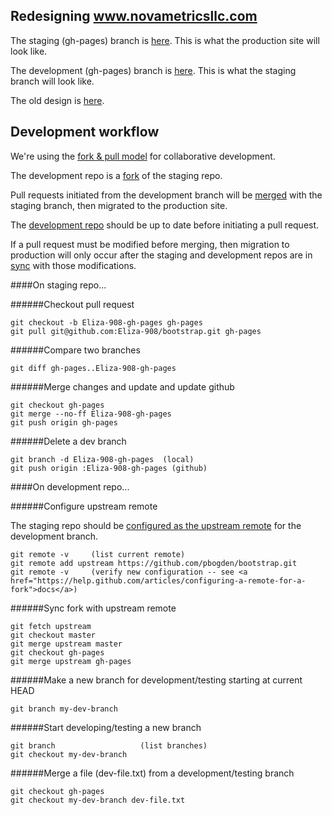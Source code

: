 
## Redesigning www.novametricsllc.com

The staging (gh-pages) branch is <a href="http://pbogden.github.io/bootstrap">here</a>.  This is what the production site will look like.

The development (gh-pages) branch is <a href="http://eliza-908.github.io/bootstrap">here</a>.  This is what the staging branch will look like.

The old design is <a href="http://pbogden.github.io/bootstrap/oldesign.html">here</a>.

## Development workflow

We're using the <a href="https://help.github.com/articles/using-pull-requests">fork & pull model</a>
for collaborative development.

The development repo is a <a href="https://help.github.com/articles/fork-a-repo">fork</a> of the staging repo.

Pull requests initiated from the development branch will be
<a href="https://help.github.com/articles/merging-a-pull-request">merged</a> with the staging branch,
then migrated to the production site.

The <a href="https://github.com/eliza-908/bootstrap">development repo</a> should be up to date 
before initiating a pull request.

If a pull request must be modified before merging, then migration to production will only occur after
the staging and development repos are in <a href="https://help.github.com/articles/syncing-a-fork">sync</a>
with those modifications.

####On staging repo...

######Checkout pull request

    git checkout -b Eliza-908-gh-pages gh-pages
    git pull git@github.com:Eliza-908/bootstrap.git gh-pages

######Compare two branches

    git diff gh-pages..Eliza-908-gh-pages

######Merge changes and update and update github

    git checkout gh-pages
    git merge --no-ff Eliza-908-gh-pages
    git push origin gh-pages

######Delete a dev branch

    git branch -d Eliza-908-gh-pages  (local)
    git push origin :Eliza-908-gh-pages (github) 


####On development repo...

######Configure upstream remote

The staging repo should be <a href="https://help.github.com/articles/configuring-a-remote-for-a-fork">
configured as the upstream remote</a> for the development branch. 

    git remote -v     (list current remote)
    git remote add upstream https://github.com/pbogden/bootstrap.git
    git remote -v     (verify new configuration -- see <a href="https://help.github.com/articles/configuring-a-remote-for-a-fork">docs</a>)

######Sync fork with upstream remote

    git fetch upstream
    git checkout master
    git merge upstream master
    git checkout gh-pages
    git merge upstream gh-pages

######Make a new branch for development/testing starting at current HEAD

    git branch my-dev-branch

######Start developing/testing a new branch

    git branch                   (list branches)
    git checkout my-dev-branch
 
######Merge a file (dev-file.txt) from a development/testing branch 

    git checkout gh-pages
    git checkout my-dev-branch dev-file.txt
